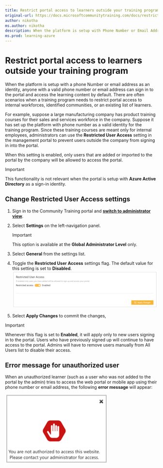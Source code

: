 ```yaml
---
title: Restrict portal access to learners outside your training program
original-url: https://docs.microsoftcommunitytraining.com/docs/restrict-portal-access-to-users-outside-your-organization
author: nikotha
ms.author: nikotha
description: When the platform is setup with Phone Number or Email Address (aka Social Account) as login identity, by default, anyone with a valid phone number or email address can login to the portal and access the learning content.
ms.prod: learning-azure
---
```


# Restrict portal access to learners outside your training program

When the platform is setup with a phone Number or email address as an identity, anyone with a valid phone number or email address can sign in to the portal and access the learning content by default. There are often scenarios when a training program needs to restrict portal access to internal workforces, identified communities, or an existing list of learners.

For example, suppose a large manufacturing company has product training courses for their sales and services workforce in the company. Suppose it has set up the platform with phone number as a valid identity for the training program. Since these training courses are meant only for internal employees, administrators can use the **Restricted User Access** setting in the management portal to prevent users outside the company from signing in into the portal.  

When this setting is enabled, only users that are added or imported to the portal by the company will be allowed to access the portal.

> [!IMPORTANT]
> This functionality is not relevant when the portal is setup with **Azure Active Directory** as a sign-in identity.

## Change Restricted User Access settings  

1. Sign in to the Community Training portal and [**switch to administrator view**](../get-started/step-by-step-configuration-guide.md#step-2--switch-to-administrator-view-of-the-portal).

1. Select **Settings** on the left-navigation panel.  

    > [!IMPORTANT]
    > This option is available at the **Global Administrator Level** only.

1. Select **General** from the settings list.

1. Toggle the **Restricted User Access** settings flag. The default value for this setting is set to **Disabled**.
    ![A screenshot showing the Restricted User Access setting.](../media/Test%20Picture.png)

1. Select **Apply Changes** to commit the changes,

> [!IMPORTANT]
> Whenever this flag is set to **Enabled**, it will apply only to new users signing in to the portal. Users who have previously signed up will continue to have access to the portal. Admins will have to remove users manually from All Users list to disable their access.

## Error message for unauthorized user

When an unauthorized learner (such as a user who was not added to the portal by the admin) tries to access the web portal or mobile app using their phone number or email address, the following **error message** will appear:

 ![A screenshot showing the error message for unauthorized users.](../media/Settings%20screen.png)
